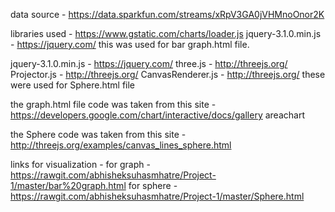 data source - https://data.sparkfun.com/streams/xRpV3GA0jVHMnoOnor2K

libraries used - https://www.gstatic.com/charts/loader.js
jquery-3.1.0.min.js - https://jquery.com/
this was used for bar graph.html file.

jquery-3.1.0.min.js - https://jquery.com/
three.js - http://threejs.org/
Projector.js - http://threejs.org/
CanvasRenderer.js - http://threejs.org/
these were used for Sphere.html file

the graph.html file code was taken from this site - https://developers.google.com/chart/interactive/docs/gallery areachart

the Sphere code was taken from this site - http://threejs.org/examples/canvas_lines_sphere.html

links for visualization - for graph - https://rawgit.com/abhisheksuhasmhatre/Project-1/master/bar%20graph.html
 for sphere - https://rawgit.com/abhisheksuhasmhatre/Project-1/master/Sphere.html
